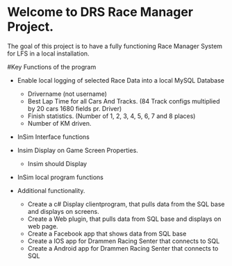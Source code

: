 # Welcome to DRS Race Manager Project.
The goal of this project is to have a fully functioning Race Manager System for LFS in a local installation.

#Key Functions of the program
- Enable local logging of selected Race Data into a local MySQL Database
    - Drivername (not username)
    - Best Lap Time for all Cars And Tracks. (84 Track configs multiplied by 20 cars 1680 fields pr. Driver)
    - Finish statistics. (Number of 1, 2, 3, 4, 5, 6, 7 and 8 places)
    - Number of KM driven.
    
- InSim Interface functions
    
- Insim Display on Game Screen Properties.
    - Insim should Display  
 
- InSim local program functions

- Additional functionality.
    - Create a c# Display clientprogram, that pulls data from the SQL base and displays on screens.
    - Create a Web plugin, that pulls data from SQL base and displays on web page.
    - Create a Facebook app that shows data from SQL base
    - Create a IOS app for Drammen Racing Senter that connects to SQL
    - Create a Android app for Drammen Racing Senter that connects to SQL
